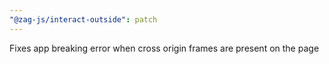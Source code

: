 ```yaml
---
"@zag-js/interact-outside": patch
---
```


Fixes app breaking error when cross origin frames are present on the page
